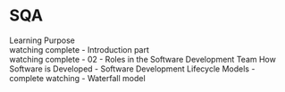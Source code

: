 # SQA
Learning Purpose <br>
watching complete - Introduction part <br>
watching complete - 02 - Roles in the Software Development Team
How Software is Developed - Software Development Lifecycle Models - complete watching - Waterfall model
